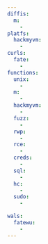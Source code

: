 ```yaml
---
diffis:
  m:
    -
platfs:
  hackmyvm:
    -
curls:
  fate:
    -
functions:
  unix:
    -
  m:
    -
  hackmyvm:
    -
  fuzz:
    -
  rwp:
    -
  rce:
    -
  creds:
    -
  sql:
    -
  hc:
    -
  sudo:
    -

wals:
  fatewu:
    -
---
```

